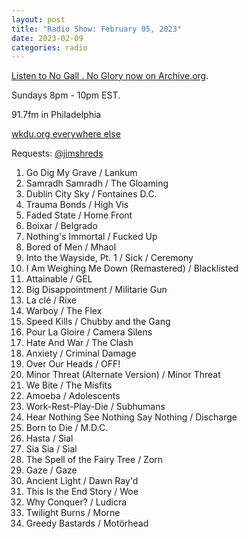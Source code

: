 ```yaml
---
layout: post
title: "Radio Show: February 05, 2023"
date: 2023-02-09
categories: radio
---
```


[Listen to No Gall . No Glory now on Archive.org](https://archive.org/details/2022-02-05-nogallnoglory).

Sundays 8pm - 10pm EST.

91.7fm in Philadelphia

[wkdu.org everywhere else](https://www.wkdu.org)

Requests: [@jimshreds](https://twitter.com/jimshreds)


1. Go Dig My Grave / Lankum
2. Samradh Samradh / The Gloaming
3. Dublin City Sky / Fontaines D.C.
4. Trauma Bonds / High Vis
5. Faded State / Home Front
6. Boixar / Belgrado
7. Nothing's Immortal / Fucked Up
8. Bored of Men / Mhaol
9. Into the Wayside, Pt. 1 / Sick / Ceremony
10. I Am Weighing Me Down (Remastered) / Blacklisted
11. Attainable / GEL
12. Big Disappointment / Militarie Gun
13. La clé / Rixe
14. Warboy / The Flex
15. Speed Kills / Chubby and the Gang
16. Pour La Gloire / Camera Silens
17. Hate And War / The Clash
18. Anxiety / Criminal Damage
19. Over Our Heads / OFF!
20. Minor Threat (Alternate Version) / Minor Threat
21. We Bite / The Misfits
22. Amoeba / Adolescents
23. Work-Rest-Play-Die / Subhumans
24. Hear Nothing See Nothing Say Nothing / Discharge
25. Born to Die / M.D.C.
26. Hasta / Sial
27. Sia Sia / Sial
28. The Spell of the Fairy Tree / Zorn
29. Gaze / Gaze
30. Ancient Light / Dawn Ray'd
31. This Is the End Story / Woe
32. Why Conquer? / Ludicra
33. Twilight Burns / Morne
34. Greedy Bastards / Motörhead
